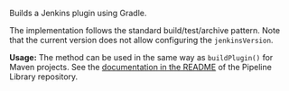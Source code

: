 Builds a Jenkins plugin using Gradle.

The implementation follows the standard build/test/archive pattern.  Note that the current version does not allow configuring the `jenkinsVersion`.

**Usage:** The method can be used in the same way as `buildPlugin()` for Maven projects.
See the [documentation in the README](https://github.com/jenkins-infra/pipeline-library?tab=readme-ov-file) of the Pipeline Library repository.
